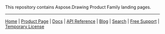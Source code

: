 This repository contains Aspose.Drawing Product Family landing pages.

------------
[Home](https://www.aspose.com/) | [Product Page](https://products.aspose.com/drawing/) | [Docs](https://docs.aspose.com/drawing/) | [API Reference](https://apireference.aspose.com/drawing) | [Blog](https://blog.aspose.com/category/drawing/) | [Search](https://search.aspose.com/) | [Free Support](https://forum.aspose.com/c/drawing) | [Temporary License](https://purchase.aspose.com/temporary-license)

